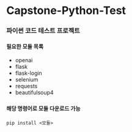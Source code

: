 # Capstone-Python-Test

### 파이썬 코드 테스트 프로젝트
#### 필요한 모듈 목록
 - openai
 - flask
 - flask-login
 - selenium
 - requests
 - beautifulsoup4
###
#### 해당 명령어로 모듈 다운로드 가능
````
pip install <모듈>
````